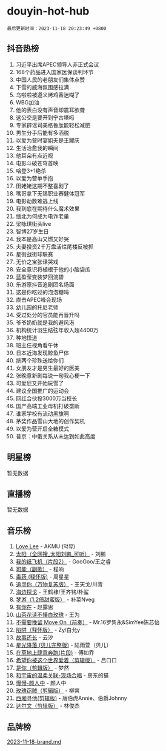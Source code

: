 # douyin-hot-hub

`最后更新时间：2023-11-18 20:23:49 +0800`

## 抖音热榜

1. 习近平出席APEC领导人非正式会议
1. 168个药品进入国家医保谈判环节
1. 中国人民的老朋友们集体点赞
1. 下雪的威海氛围感拉满
1. 乌啦啦被遵义烤鸡香迷糊了
1. WBG加油
1. 他的表白没有声音却震耳欲聋
1. 这公交是要开到宁古塔吗
1. 专家辟谣司美格鲁肽能轻松减肥
1. 男生分手后能有多洒脱
1. 以爱为营时宴姐夫是王耀庆
1. 生活治愈我的瞬间
1. 他耳朵有点近视
1. 电影斗破苍穹首映
1. 哈登3+1绝杀
1. 以爱为营单手抱
1. 田姥姥这期不整喜剧了
1. 嘴哥拿下无锡职业赛健体冠军
1. 电影劫数难逃上线
1. 我到底在期待什么魔术效果
1. 缅北为何成为电诈老巢
1. 梁咏琪街头live
1. 智博27岁生日
1. 我本是高山又燃又好哭
1. 夫妻投资2千万盘活烂尾楼反被抓
1. 星街战街球联赛
1. 无价之宝张译哭戏
1. 安全意识将植根于他的小脑袋瓜
1. 蓝盈莹变装梦回浣碧
1. 乐游原抖音追剧团名场面
1. 这是你吃过的泡泡糖吗
1. 直击APEC峰会现场
1. 幼儿园的托尼老师
1. 受过处分的官员能再晋升吗
1. 爷爷奶奶就是我的避风港
1. 机构统计羽生结弦年收入超4400万
1. 种地悟道
1. 班主任视角看午休
1. 日本近海发现鲸鱼尸体
1. 挤两个珍珠送给你们
1. 女朋友才是男生最好的医美
1. 张晚意新剧每说一句我心梗一下
1. 可爱屁又开始玩雪了
1. 建议全国推广的运动会
1. 网红合伙投3000万当校长
1. 国产高端工业母机打破垄断
1. 谁家学校有流动黑旗啊
1. 茅奖作品雪山大地的创作契机
1. 以爱为营开启全糖模式
1. 普京：中俄关系从未达到如此高度

## 明星榜

暂无数据

## 直播榜

暂无数据

## 音乐榜

1. [Love Lee](https://sf6-cdn-tos.douyinstatic.com/obj/tos-cn-ve-2774/o05GbkJGbCBTdDnMtB0fwOYgkeZp23vrWQDQBS) - AKMU (악뮤)
1. [太阳（全网搜_太阳刘鹏_可听）](https://sf3-cdn-tos.douyinstatic.com/obj/tos-cn-ve-2774/ogWbyIQnlBFImVbeDocRdCIYtBHlbJXgfZMvgz) - 刘鹏
1. [我的纸飞机（片段2）](https://sf6-cdn-tos.douyinstatic.com/obj/tos-cn-ve-2774/oM2ZrKcg2CD5AeRB2gkeXOFB1IxAGJdZPazYHf) - GooGoo/王之睿
1. [可能（副歌）](https://sf6-cdn-tos.douyinstatic.com/obj/tos-cn-ve-2774/cde1731888894259b333569393c2fb51) - 程响
1. [毒药 (释怀版)](https://sf6-cdn-tos.douyinstatic.com/obj/tos-cn-ve-2774/oYILMEAzspdZBIzy4frJNB8ZHPHWAhiwowd4Ad) - 周星星
1. [追寻你（万物复苏版）](https://sf6-cdn-tos.douyinstatic.com/obj/tos-cn-ve-2774/oYeAZJsbjIDit9APmBg8u6uDUQnHmoCf3gbo74) - 王天戈/川青
1. [海边探戈](https://sf3-cdn-tos.douyinstatic.com/obj/tos-cn-ve-2774/os9gE0VQCGqt6VQkZDyBBYvfSDY0QFe3vVmubn) - 王鹤棣/王齐铭/朴鲨
1. [梦游（1.2倍甜蜜版）](https://sf6-cdn-tos.douyinstatic.com/obj/tos-cn-ve-2774/o4gyAUm8hwufoEABmwVIiQtHsFuGzAEEWtNMzo) - 补菜Nveg
1. [有你在](https://sf6-cdn-tos.douyinstatic.com/obj/tos-cn-ve-2774/o8zImmNsI8B0yfAW5FKAB1oBhkMAlIrwsZEi1V) - 赵露思
1. [山茶花读不懂白玫瑰](https://sf6-cdn-tos.douyinstatic.com/obj/tos-cn-ve-2774/osfn8B7DktrRHEPJgPCfDbw7QDQEkwC16BxZg9) - 王为
1. [不需要挽留 Move On（前奏）](https://sf3-cdn-tos.douyinstatic.com/obj/tos-cn-ve-2774/ooCBhgCCkF4nExzQL9WZSUbitfA8IsDkgQIYhe) - Mr.16罗隽永&SimYee陈芯怡
1. [陷阱（释怀版）](https://sf3-cdn-tos.douyinstatic.com/obj/tos-cn-ve-2774/oE8C21LeZrzKLDFfQYgMzx4GAIHageG5IzayY7) - Zy/白允y
1. [故事还长](https://sf6-cdn-tos.douyinstatic.com/obj/tos-cn-ve-2774/30a26758c8594f0ab81ac675c33ee2c5) - 云汐
1. [星光降落 (贝儿完整版)](https://sf3-cdn-tos.douyinstatic.com/obj/tos-cn-ve-2774/okwB9hAwyAtsFFkFBzAX1hOOfQuIoMNs0W2Mwr) - 陆雨萱（贝儿）
1. [在草地上肆意奔跑(片段)](https://sf3-cdn-tos.douyinstatic.com/obj/tos-cn-ve-2774/8831d494742f45dabdfa8adb8b817259) - 傅如乔
1. [希望你被这个世界爱着（剪辑版）](https://sf6-cdn-tos.douyinstatic.com/obj/tos-cn-ve-2774/oo4H3BfEygN7l7bQaMBOZHCQ1eI4FqtED5skQ2) - 吕口口
1. [是你（剪辑版）](https://sf3-cdn-tos.douyinstatic.com/obj/tos-cn-ve-2774/46019dae783c4c969944217fe1cfafc4) - 梦然
1. [和宇宙的温柔关联-现场合唱](https://sf3-cdn-tos.douyinstatic.com/obj/tos-cn-ve-2774/o0hONGDYQBgk0e5bqDeQOonVmncA6tC2nBwZLT) - 房东的猫
1. [慢慢-颜人中](https://sf6-cdn-tos.douyinstatic.com/obj/tos-cn-ve-2774/ocjHNfBXdBxQNC8ZGAeoLMFTUgtBg8bkExunDC) - 颜人中
1. [玫瑰窃贼（剪辑版）](https://sf3-cdn-tos.douyinstatic.com/obj/tos-cn-ve-2774/oMqAsB3ixIhSWqAJOAwf3a0hU2zKJLBolQtFlI) - 柳爽
1. [西厢寻他(剪辑版)](https://sf3-cdn-tos.douyinstatic.com/obj/tos-cn-ve-2774/oUsAVfAQKlRNxEv5qxvIB8o5qmIWUcXbzJKJhw) - 唐伯虎Annie、伯爵Johnny
1. [达尔文（剪辑版）](https://sf3-cdn-tos.douyinstatic.com/obj/tos-cn-ve-2774/oQuPQQmEgnCeZsgKQ78VBZjNVtegzBGpoSbQPD) - 林俊杰

## 品牌榜

[2023-11-18-brand.md](2023-11-18-brand.md)
